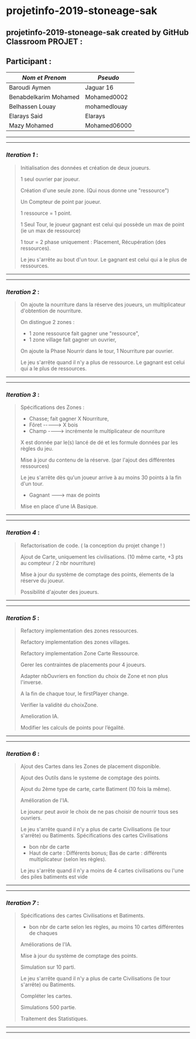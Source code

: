 # projetinfo-2019-stoneage-sak

## projetinfo-2019-stoneage-sak created by GitHub Classroom PROJET :

## Participant :
| *Nom et Prenom* | *Pseudo* |
| ------ | ------ |
| Baroudi Aymen | Jaguar 16 |
| Benabdelkarim Mohamed | Mohamed0002 |
| Belhassen Louay | mohamedlouay |
| Elarays Said | Elarays |
| Mazy Mohamed | Mohamed06000 |



---
___

### *Iteration 1*  : 
> Initialisation des données et création de deux joueurs.
>
> 1 seul ouvrier par joueur.
>
> Création d'une seule zone. (Qui nous donne une "ressource")
>
> Un Compteur de point par joueur.
>
> 1 ressource = 1 point.
>
> 1 Seul Tour, le joueur gagnant est celui qui possède un max de point (ie un max de ressource)
>
> 1 tour = 2 phase uniquement : Placement, Récupération (des ressources).
>
> Le jeu s'arrête au bout d'un tour. Le gagnant est celui qui a le plus de ressources.
>

---
___

### *Iteration 2* : 
> On ajoute la nourriture dans la réserve des joueurs, un multiplicateur d'obtention de nourriture.
>		
> On distingue 2 zones : 
>    - 1 zone ressource fait gagner une "ressource", 
>    - 1 zone village fait gagner un ouvrier,
>
> On ajoute la Phase Nourrir dans le tour, 1 Nourriture par ouvrier.
>
> Le jeu s'arrête quand il n'y a plus de ressource. Le gagnant est celui qui a le plus de ressources.
>

---
___
### *Iteration 3* :
> Spécifications des Zones : 
>  - Chasse; fait gagner X Nourriture,
>  - Fôret -----> X bois
>  - Champ ----> incrémente le multiplicateur de nourriture
>    
>  X est donnée par le(s) lancé de dé et les formule données par les règles du jeu.
>
>  Mise à jour du contenu de la réserve. (par l'ajout des différentes ressources)
>
> Le jeu s'arrête dès qu'un joueur arrive à au moins 30 points à la fin d'un tour.
>- Gagnant ---> max de points
>
> Mise en place d'une IA Basique.

---
___
### *Iteration 4* : 


> Refactorisation de code. ( la conception du projet change ! )
>
> Ajout de Carte, uniquement les civilisations. (10 même carte, +3 pts au compteur / 2 nbr nourriture)
>
> Mise à jour du système de comptage des points, élements de la réserve du joueur.
>
> Possibilité d'ajouter des joueurs.
>
>

---
___

### *Iteration 5* : 
> Refactory implementation des zones ressources. 
>
> Refactory implementation des zones villages. 
>
> Refactory implementation Zone Carte Ressource. 
>
> Gerer les contraintes de placements pour 4 joueurs. 
>
> Adapter nbOuvriers en fonction du choix de Zone et non plus l'inverse.
>
> A la fin de chaque tour, le firstPlayer change.
>
> Verifier la validité du choixZone.
>
> Amelioration IA.
>
> Modifier les calculs de points pour l’égalité.
>
> 

---
___
	
### *Iteration 6* : 

> Ajout des Cartes dans les Zones de placement disponible.
> 
> Ajout des Outils dans le systeme de comptage des points.
>
> Ajout du 2ème type de carte, carte Batiment (10 fois la même).
>
> Amélioration de l'IA.
>
> Le joueur peut avoir le choix de ne pas choisir de nourrir tous ses ouvriers.
>
> Le jeu s'arrête quand il n'y a plus de carte Civilisations (le tour s'arrête) ou Batiments.
> Spécifications des cartes Civilisations 
> - bon nbr de carte
> - Haut de carte : Différents bonus; Bas de carte : différents multiplicateur (selon les règles).
>
> Le jeu s'arrête quand il n'y a moins de 4 cartes civilisations ou l'une des piles batiments est vide

---
___

### *Iteration 7* :

>Spécifications des cartes Civilisations et Batiments. 
> - bon nbr de carte selon les règles, au moins 10 cartes différentes de chaques
>
> Améliorations de l'IA.
>
> Mise à jour du système de comptage des points.
>
> Simulation sur 10 parti.
>
> Le jeu s'arrête quand il n'y a plus de carte Civilisations (le tour s'arrête) ou Batiments.
>
> Compléter les cartes.
>
> Simulations 500 partie.
>
> Traitement des Statistiques.
---
___

	



